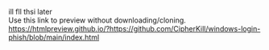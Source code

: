 ill fll thsi later  
Use this link to preview without downloading/cloning.
https://htmlpreview.github.io/?https://github.com/CipherKill/windows-login-phish/blob/main/index.html
